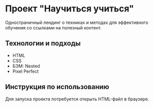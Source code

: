 # Проект "Научиться учиться"

Одностраничный лендинг о техниках и методах для эффективного обучения со ссылками на полезный контент.

## Технологии и подходы
- HTML
- CSS
- БЭМ: Nested
- Pixel Perfect

## Инструкция по использованию 
Для запуска проекта потребуется открыть HTML-файл в браузере.
